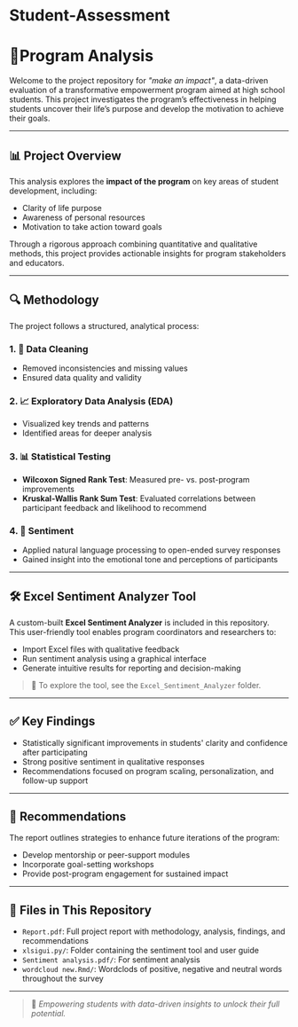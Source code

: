 # Student-Assessment
# 📘Program Analysis

Welcome to the project repository for *"make an impact"*, a data-driven evaluation of a transformative empowerment program aimed at high school students. This project investigates the program’s effectiveness in helping students uncover their life’s purpose and develop the motivation to achieve their goals.

---

## 📊 Project Overview

This analysis explores the **impact of the program** on key areas of student development, including:

- Clarity of life purpose
- Awareness of personal resources
- Motivation to take action toward goals

Through a rigorous approach combining quantitative and qualitative methods, this project provides actionable insights for program stakeholders and educators.

---

## 🔍 Methodology

The project follows a structured, analytical process:

### 1. 🧹 Data Cleaning
- Removed inconsistencies and missing values
- Ensured data quality and validity

### 2. 📈 Exploratory Data Analysis (EDA)
- Visualized key trends and patterns
- Identified areas for deeper analysis

### 3. 📊 Statistical Testing
- **Wilcoxon Signed Rank Test**: Measured pre- vs. post-program improvements
- **Kruskal-Wallis Rank Sum Test**: Evaluated correlations between participant feedback and likelihood to recommend

### 4. 💬 Sentiment
- Applied natural language processing to open-ended survey responses
- Gained insight into the emotional tone and perceptions of participants

---

## 🛠 Excel Sentiment Analyzer Tool

A custom-built **Excel Sentiment Analyzer** is included in this repository.  
This user-friendly tool enables program coordinators and researchers to:

- Import Excel files with qualitative feedback
- Run sentiment analysis using a graphical interface
- Generate intuitive results for reporting and decision-making

> 📂 To explore the tool, see the `Excel_Sentiment_Analyzer` folder.

---

## ✅ Key Findings

- Statistically significant improvements in students' clarity and confidence after participating
- Strong positive sentiment in qualitative responses
- Recommendations focused on program scaling, personalization, and follow-up support

---

## 🧭 Recommendations

The report outlines strategies to enhance future iterations of the program:

- Develop mentorship or peer-support modules
- Incorporate goal-setting workshops
- Provide post-program engagement for sustained impact

---

## 📄 Files in This Repository

- `Report.pdf`: Full project report with methodology, analysis, findings, and recommendations
- `xlsigui.py/`: Folder containing the sentiment tool and user guide
- `Sentiment analysis.pdf/`: For sentiment analysis
- `wordcloud new.Rmd/`: Wordclods of positive, negative and neutral words throughout the survey

---


> 🚀 *Empowering students with data-driven insights to unlock their full potential.*

